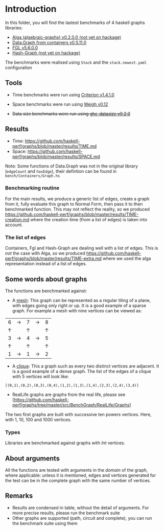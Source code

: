 ﻿# Introduction

In this folder, you will find the lastest benchmarks of 4 haskell graphs libraries:

* [Alga (algebraic-graphs) v0.2.0.0 (not yet on hackage)](https://github.com/snowleopard/alga)
* [Data.Graph from containers v0.5.11.0](https://hackage.haskell.org/package/containers-0.5.11.0)
* [FGL v5.6.0.0](https://hackage.haskell.org/package/fgl-5.6.0.0)
* [Hash-Graph (not yet on hackage)](https://github.com/patrickdoc/hash-graph)

The benchmarks were realised using `Stack` and the `stack.newest.yaml` configuration

## Tools

* Time benchmarks were run using [Criterion v1.4.1.0](https://hackage.haskell.org/package/criterion-1.4.0.0) 

* Space benchmarks were run using [Weigh v0.12](https://hackage.haskell.org/package/weigh-0.0.12)

* ~~Data size benchmarks were run using [ghc-datasize v0.2.0](http://hackage.haskell.org/package/ghc-datasize-0.2.0)~~

## Results

* Time: https://github.com/haskell-perf/graphs/blob/master/results/TIME.md
* Space: https://github.com/haskell-perf/graphs/blob/master/results/SPACE.md

Note: Some functions of Data.Graph was not in the original library (`edgeCount` and `hasEdge`), their defintion can be found in `bench/Containers/Graph.hs`

### Benchmarking routine

For the main results, we produce a generic list of edges, create a graph from it, fully evaluate this graph to Normal Form, then pass it to then benchmarked function.
This may not reflect the reality, so we produced https://github.com/haskell-perf/graphs/blob/master/results/TIME-creation.md where the creation time (from a list of edges) is taken into account.

### The list of edges

Containers, Fgl and Hash-Graph are dealing well with a list of edges. This is *not* the case with Alga, so we produced https://github.com/haskell-perf/graphs/blob/master/results/TIME-extra.md where we used the alga representation instead of a list of edges.

## Some words about graphs
The functions are benchmarked against:

* A [mesh](https://en.wikipedia.org/wiki/Lattice_graph): This graph can be represented as a regular tiling of a plane, with edges going only right or up. It is a good example of a sparse graph. For example a mesh with nine vertices can be viewed as:

| | | |  | | 
| :---: | :---: | :---: | :---: | :---: |
| 6 | &#8594; | 7 | &#8594; | 8
| &#8593; | | &#8593; | |  &#8593;
| 3 | &#8594; | 4 | &#8594; | 5
| &#8593; | | &#8593; | |  &#8593;
| 1 | &#8594; | 1 | &#8594; | 2

* A [clique](https://en.wikipedia.org/wiki/Clique_(graph_theory)): This a graph such as every two distinct vertices are adjacent. It is a good example of a dense graph. The list of the edges of a clique with 5 vertices will look like:
```
[(0,1),(0,2),(0,3),(0,4),(1,2),(1,3),(1,4),(2,3),(2,4),(3,4)]
```

* RealLife graphs are graphs from the real life, please see [https://github.com/haskell-perf/graphs/tree/master/src/BenchGraph/RealLife/Graphs]

The two first graphs are built with successive ten powers vertices. Here, with 1, 10, 100 and 1000 vertices.

### Types
Libraries are benchmarked against graphs with *Int* vertices.

## About arguments
All the functions are tested with arguments in the _domain_ of the graph, where applicable: unless it is mentioned, edges and vertices generated for the test can be in the complete graph with the same number of vertices.

## Remarks

* Results are condensed in table, without the detail of arguments. For more precise results, please run the benchmark suite
* Other graphs are supported (path, circuit and complete), you can run the benchmark suite using them

